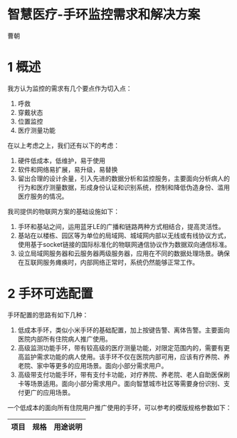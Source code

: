 # 智慧医疗-手环监控需求和解决方案

曹朝

# 1 概述

我方认为监控的需求有几个要点作为切入点：

1. 呼救
2. 穿戴状态
3. 位置监控
4. 医疗测量功能

在以上考虑之上，我们还有以下的考虑：

1. 硬件低成本，低维护，易于使用
2. 软件和网络易扩展，易升级，易替换
3. 留出合理的设计余量，引入先进的数据分析和监控服务，主要面向分析病人的行为和医疗测量数据，形成身份认证和识别系统，控制和降低伪造身份、滥用医疗服务的情况。


我司提供的物联网方案的基础设施如下：

1. 手环和基站之间，运用蓝牙LE的广播和链路两种方式相结合，提高灵活性。
2. 基站在以楼栋、园区等为单位的局域网、城域网内部以无线或有线协议方式，使用基于socket链接的国际标准化的物联网通信协议作为数据双向通信标准。
3. 设立局域网服务器和云服务器两级服务器，应用在不同的数据处理场景。确保在互联网服务瘫痪时，内部网络正常时，系统仍然能够正常工作。

# 2 手环可选配置

手环配置的思路有如下几种：

1. 低成本手环，类似小米手环的基础配置，加上按键告警、离体告警。主要面向医院内部所有住院病人推广使用。
2. 高级监测功能手环，带有较高级的医疗测量功能，对限定范围内的，需要有更高监护需求功能的病人使用。该手环不仅在医院内部可用，应该有疗养院、养老院、家中等更多的应用场景。面向小部分需求用户。
3. 高级带支付功能手环，带有支付卡功能，对疗养院、养老院、老人自助医保刷卡等场景适用。面向小部分需求用户。面向智慧城市社区等需要身份识别、支付更广的应用场景。

一个低成本的面向所有住院用户推广使用的手环，可以参考的模版规格参数如下：

项目|规格|用途说明
---|----|-----

